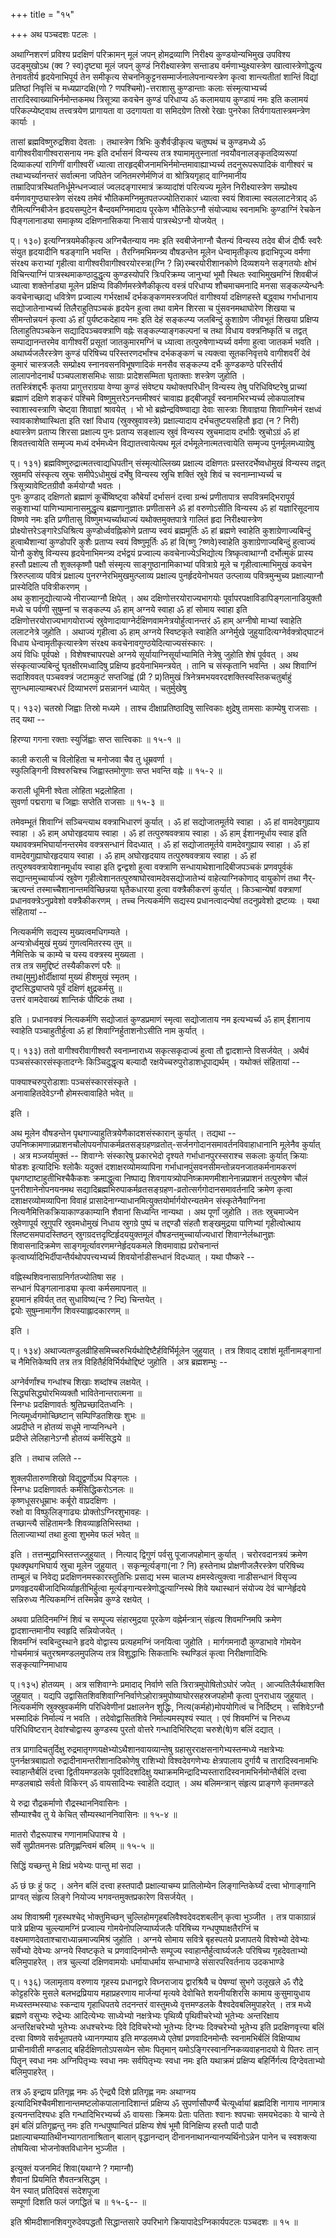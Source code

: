 +++
title = "१५"

+++
अथ पञ्चदशः पटलः ।  

अथाग्निशरणं प्रविश्य प्रदक्षिणं परिक्रामन् मूलं जपन् होमद्रव्याणि निरीक्ष्य कुण्डयोन्यभिमुख उपविश्य उदङ्मुखोऽथ (क्व ? स्व)दृष्ट्या मूलं जपन् कुण्डं निरीक्ष्यास्त्रेण सन्ताड्य वर्मणाभ्युक्ष्यास्त्रेण खात्वास्त्रेणोद्धृत्य तेनावतीर्य हृदयेनाभिपूर्य तेन समीकृत्य सेचननिकुट्टनसम्मार्जनालेपनान्यस्त्रेण कृत्वा शान्त्यतीतां शान्तिं विद्यां प्रतिष्ठां निवृत्तिं च मध्यप्राग्दक्षि(णो ? णपश्चिमो)-त्तराशासु कुण्डान्ताः कलाः संस्मृत्याभ्यर्च्य तारादिस्वाख्याभिर्नमोन्तकमथ त्रिसूत्र्या कवचेन कुण्डं परिधाप्य ॐ कलामयाय कुण्डायं नमः इति कलामयं परिकल्प्येष्ट्वाथ तत्त्वत्रयेण प्रागायता वा उदगायता वा समिदग्रेण तिस्रो रेखाः पुनरेका तिर्यगायतास्त्रमन्त्रेण कार्याः ।  

तासां ब्रह्मविष्णुरुद्रशिवा देवताः । तथास्त्रेण त्रिभिः कुशैर्वज्रीकृत्य चतुष्पथं च कुण्डमध्ये ॐ वागीश्वरीवागीश्वरासनाय नमः इति दर्भासनं विन्यस्य तत्र श्यामामृतुस्नातां नवयौवनालङ्कृतदिव्यरूपां दिव्याकल्पां रागिणीं वागीश्वरीं ध्यात्वा तारहृद्बीजनामभिर्नमोन्तमावाह्याभ्यर्च्य तदनुरूपरूपादिकं वागीश्वरं च तथाभ्यर्च्यानन्तरं सर्वात्मना जपितेन जनितमरणेर्मणिजं वा श्रोत्रियगृहाद् वाग्निमानीय ताम्रादिपात्रस्थितनिर्धूमेन्धनज्वालं ज्वलदङ्गारमात्रं क्रव्यादांशं परित्यज्य मूलेन निरीक्ष्यास्त्रेण सम्प्रोक्ष्य वर्मणावगुण्ठ्यास्त्रेण संरक्ष्य तमेवं भौतिकमग्निमुतपतज्ज्योतिराकारं ध्यात्वा स्वयं शिवात्मा स्वललाटनेत्राद् ॐ रौमित्यग्निबीजेन हृदयसम्पुटेन बैन्दवमग्निमादाय पूरकेण भौतिकेऽग्नौ संयोज्याथ स्वनामभिः कुण्डाग्निं रेचकेन पिङ्गलानाड्या समाकृष्य दक्षिणनासिकया निःसार्य पात्रस्थेऽग्नौ योजयेत् ।  

प्। १३०) इत्यग्नित्रयमेकीकृत्य अग्निचैतन्याय नमः इति स्वबीजेनाग्नौ चैतन्यं विन्यस्य तदेव बीजं दीर्घैः स्वरैः संयुत हृदयादीनि षडङ्गानि भवन्ति । तैरग्निमभिमन्त्र्य वौषडन्तेन मूलेन धेन्वामृतीकृत्य हृदाभिपूज्य वर्मणा संरक्ष्य कराभ्यां गृहीत्वा वागीश्वरीवागीश्वरयोरस्त्रा(ग्नि ? न्नि)रम्बरयोरीशानकोणे दिव्यशयने सङ्गतयोः क्षोभं विचिन्त्याग्निं पात्रस्थमाकण्ठादुद्धृत्य कुण्डस्योपरि त्रिःपरिक्रम्य जानुभ्यां भूमौ स्थितः स्वाभिमुखमग्निं शिवबीजं ध्यात्वा शक्तेर्नाड्या मूलेन प्रक्षिप्य विकीर्णमस्त्रेणैकीकृत्य वस्त्रं परिधाप्य शौचमाचमनादि मनसा सङ्कल्प्येन्धनैः कवचेनाच्छाद्य धवित्रेण प्रज्वाल्य गर्भरक्षार्थं दर्भकङ्कणमस्त्रजपितं वागीश्वर्या दक्षिणहस्ते बद्ध्वाथ गर्भाधानाय सद्योजातेनाभ्यर्च्य तिलैराहुतिपञ्चकं हृदयेन हुत्वा तथा वामेन शिरसा च पुंसवनमथाघोरेण शिखया च सीमन्तोन्नयनं कृत्वा ॐ हां पुर्यष्टकदेहाय नमः इति देहं सङ्कल्प्य जलबिन्दुं कुशाग्रेण जीवभूतं शिखया प्रक्षिप्य तिलाहुतिपञ्चकेन सद्यादिपञ्चवक्त्राणि वह्नेः सङ्कल्प्याङ्गकल्पनां च तथा विधाय वक्त्रनिष्कृतिं च तद्वत् सम्पाद्यानन्तरमेव वागीश्वरीं प्रसूतां जातकुमारमग्निं च ध्यात्वा तत्पुरुषेणाभ्यर्च्य वर्मणा हुत्वा जातकर्म भवति ।  
अथार्घ्यजलैरस्त्रेण कुण्डं परिषिच्य परिस्तरणदर्भांश्च दर्भकङ्कणं च त्यक्त्वा सूतकनिवृत्तये वागीशवरीं देवं कुमारं चास्त्रजलैः सम्प्रोक्ष्य स्नानवसनविभूषणादिकं मनसैव सङ्कल्प्य दर्भैः कुण्डकण्ठे परिस्तीर्य लालापनोदनार्थं पञ्चपलाशसमिधः साग्राः प्रादेशसम्मिता घृताक्ताः शस्त्रेण जुहोति ।  
ततस्त्रिंशद्दर्भैः कृतया प्रागुत्तराग्रया वेण्या कुण्डं संवेष्ट्य यथोक्तपरिधीन् विन्यस्य तेषु परिधिविष्टरेषु प्राच्यां ब्रह्माणं दक्षिणे शङ्करं पश्चिमे विष्णुमुत्तरेऽनन्तमीश्वरं चावाह्य हृद्बीजपूर्वं स्वनामभिरभ्यर्च्य लोकपालांश्च स्वाशास्वस्त्राणि चेष्ट्वा शिवाज्ञां श्रावयेत् । भो भो ब्रह्मेन्द्रविष्ण्वाद्या देवाः सास्त्राः शिवाज्ञया शिवाग्निमेनं रक्षध्वं स्वावकाशेष्वास्थिता इति रक्षां विधाय (स्रुक्स्रुवावस्त्रे) प्रक्षाल्यादाय दर्भचतुष्टयसहितौ हृदा (न ? निरी) क्ष्यास्त्रेण प्रताप्य शिरसा प्रक्षाल्य पुनः प्रताप्य सङ्क्षाल्य स्रुवं विन्यस्य स्रुचमादाय दर्भाग्रैः स्रुचोऽग्रं ॐ हां शिवतत्त्वायेति सम्मृज्य मध्यं दर्भमध्येन विद्यातत्त्वायेत्यथ मूलं दर्भमूलेनात्मतत्त्वायेति सम्मृज्य पुनर्मूलमध्याग्रेषु   

प्। १३१) ब्रह्मविष्णुरुद्रात्मतत्त्वाद्यधिपतीन् संस्मृत्योल्लिख्य प्रक्षाल्य दक्षिणतः प्रस्तरदर्भेष्वधोमुखं विन्यस्य तद्वत् स्रुवमपि संस्कृत्य स्रुचः समीपेऽधोमुखं दर्भेषु विन्यस्य स्रुचि शक्तिं स्रुवे शिवं च स्वनाम्नाभ्यर्च्य च त्रिसूत्र्यावेष्टितग्रीवौ कर्मयोग्यौ भवतः ।  
पुनः कुण्डाद् दक्षिणतो ब्रह्माणं कूर्चेष्विष्ट्वा कौबेर्यां दर्भासनं दत्त्वा ग्रन्थं प्रणीतापात्र सपवित्रमद्भिरापूर्य सकुशाभ्यां पाणिभ्यामानासमुद्धृत्य ब्रह्मणानुज्ञातः प्रणीतासने ॐ हां वरुणोऽसीति विन्यस्य ॐ हां यज्ञारिसूदनाय विष्णवे नमः इति प्रणीतासु विष्णुमभ्यर्च्याथाज्यं यथोक्तमुक्तपात्रे गालितं हृदा निरीक्ष्यास्त्रेण प्रोक्ष्योत्तरेऽङ्गारेऽधिश्रित्य कुण्डोर्ध्ववह्निकोणे प्रताप्य स्वयं ब्रह्ममूर्तिः ॐ हां ब्रह्मणे स्वाहेति कुशाग्रेणाज्यबिन्दुं हुत्वाथैशान्यां कुण्डोपरि कुशैः प्रताप्य स्वयं विष्णुमूर्तिः ॐ हां वि(ष्णु ?ष्णवे)स्वाहेति कुशाग्रेणाज्यबिन्दुं हुत्वाज्यं योनौ कुशेषु विन्यस्य हृदयेनाभिमन्त्र्य दर्भद्वयं प्रज्वाल्य कवचेनाज्येऽभिद्योत्य त्रिष्कृत्वाथाग्नौ दर्भोत्मुकं प्रास्य हस्तौ प्रक्षाल्य तौ शुक्लकृष्णौ पक्षौ संस्मृत्य साङ्गुष्ठानामिकाभ्यां पवित्राग्रे मूले च गृहीत्वात्माभिमुखं कवचेन त्रिरुत्प्लाव्य पवित्रं प्रक्षाल्य पुनरग्नेरभिमुखमुत्प्लाव्य प्रक्षाल्य पुनर्हृदयेनोभयत उत्प्लाव्य पवित्रमुन्मुच्य प्रक्षाल्याग्नौ प्रास्येदिति पवित्रीकरणम् ।  
अथ कुशानुद्योत्याज्ये नीराज्याग्नौ क्षिपेत् । अथ दक्षिणोत्तरयोराज्यभागयोः पूर्वापरपक्षाविडापिङ्गलानाडियुक्तौ मध्ये च पर्वणी सुषुम्नां च सङ्कल्प्य ॐ हाम् अग्नये स्वाहा ॐ हां सोमाय स्वाहा इति दक्षिणोत्तरयोराज्यभागयोराज्यं स्रुवेणादायाग्नेर्दक्षिणवामनेत्रयोर्हुत्वानन्तरं ॐ हाम् अग्नीषो माभ्यां स्वाहेति ललाटनेत्रे जुहोति । अथाज्यं गृहीत्वा ॐ हाम् अग्नये स्विष्टकृते स्वाहेति अग्नेर्मुखे जुहुयादित्यग्नेर्वक्त्रोद्घाटनं विधाय धेन्वामृतीकृत्यास्त्रेण संरक्ष्य कवचेनावगुण्ठयेदित्याज्यसंस्कारः ।  
अयं विधिः पूर्वपक्षे । विशेषश्चापरपक्षे अग्नये सूर्यायाग्निसूर्याभ्यामिति नेत्रेषु जुहोति शेषं पूर्ववत् । अथ संस्कृत्याज्यबिन्दुं घृतक्षीरमध्वादिषु प्रक्षिप्य हृदयेनाभिमन्त्रयेत् । तानि च संस्कृतानि भवन्ति । अथ शिवाग्निं सदाशिववत् पञ्चवक्त्रं जटामकुटं सप्तजिह्वं (प्री ? प्र)तिमुखं त्रिनेत्रमभयवरदशक्तिस्वस्तिकचतुर्बाहुं सुगन्धमाल्याम्बरधरं दिव्याभरणं प्रसन्नाननं ध्यायेत् । चतुर्मुखेषु   

प्। १३२) चतस्रो जिह्वाः तिस्रो मध्यमे । ताश्च दीक्षाप्रतिष्ठादिषु सात्त्विकाः क्षुद्रेषु तामसाः काम्येषु राजसाः । तद् यथा --  

हिरण्या गगना रक्ताः स्युर्जिह्वाः सप्त सात्त्विकाः ॥ १५-१ ॥  

काली कराली च विलोहिता च मनोजवा चैव तु धूम्रवर्णा ।  
स्फुलिङ्गिनी विश्वरुचिश्च जिह्वास्तमोगुणाः सप्त भवन्ति वह्नेः ॥ १५-२ ॥  

कराली धूमिनी श्वेता लोहिता भद्रलोहिता ।  
सुवर्णा पद्मरागा च जिह्वाः सप्तेति राजसाः ॥ १५-३ ॥  

तमेवम्भूतं शिवाग्निं सञ्चिन्त्याथ वक्त्राभिधारणं कुर्यात् । ॐ हां सद्योजातमूर्तये स्वाहा । ॐ हां वामदेवगुह्याय स्वाहा । ॐ हाम् अघोरहृदयाय स्वाहा । ॐ हां तत्पुरुषवक्त्राय स्वाहा । ॐ हाम् ईशानमूर्धाय स्वाह इति यथावक्त्रमभिघार्यानन्तरमेव वक्त्रसन्धानं विदध्यात् । ॐ हां सद्योजातमूर्तये वामदेवगुह्याय स्वाहा । ॐ हां वामदेवगुह्याघोरहृदयाय स्वाहा । ॐ हाम् अघोरहृदयाय तत्पुरुषवक्त्राय स्वाहा । ॐ हां तत्पुरुषवक्त्रायेशानमूर्धाय स्वाहा इति द्वन्द्वशो हुत्वा वक्त्राणि सन्धायाथेशानादिबीजपञ्चकं प्रणवपूर्वकं सद्यान्तमुच्चार्याज्यं स्रुवेण गृहीत्वेशानतत्पुरुषाघोरवामदेवसद्योजातेभ्यं वाहेत्याग्निकोणाद् वायुकोणं तथा नैर्-ऋत्यन्तं तस्माच्चैशानान्तमविच्छिन्नया घृतैकधारया हुत्वा वक्त्रैकीकरणं कुर्यात् । किञ्चान्येषां वक्त्राणां प्रधानवक्त्रेऽनुप्रवेशो वक्त्रैकीकरणम् । तच्च नित्यकर्मणि सद्यस्य प्रधानत्वादन्येषां तदनुप्रवेशो द्रष्टव्यः । यथा संहितायां --  

नित्यकर्मणि सद्यस्य मुख्यत्वमधिगम्यते ।  
अन्यत्रोर्ध्वमुखं मुख्यं गुणत्वमितरस्य तुम् ॥  
नैमित्तिके च काम्ये च यस्य वक्त्रस्य मुख्यता ।  
तत्र तत्र समुद्दिष्टं तस्यैकीकरणं परैः ॥  
तथा(मुमु)क्षोर्दीक्षायां मुख्यं हीशमुखं स्मृतम् ।  
दृष्टसिद्ध्याप्तये पूर्वं दक्षिणं क्षुद्रकर्मसु ॥  
उत्तरं वामदेवाख्यं शान्तिकं पौष्टिकं तथा ।  

इति । प्रधानवक्त्रं नित्यकर्मणि सद्योजातं कुण्डप्रमाणं स्मृत्वा सद्योजाताय नम इत्यभ्यर्च्य ॐ हाम् ईशानाय स्वाहेति पञ्चाहुतीर्हुत्वा ॐ हां शिवाग्निर्हुताशनोऽसीति नाम कुर्यात् ।  

प्। १३३) ततो वागीश्वरीवागीश्वरौ स्वनाम्नाराध्य सकृत्सकृदाज्यं हुत्वा तौ द्वादशान्ते विसर्जयेत् । अथैवं पञ्चसंस्कारसंस्कृतादग्नेः किञ्चिदुद्धृत्य बल्यादौ रक्षयेच्चरुपुरोडाशधूपाद्यर्थम् । यथोक्तं संहितायां --  

पाक्याश्चरुपुरोडाशाः पञ्चसंस्कारसंस्कृते ।  
अनावाहितदेवेऽग्नौ होमस्त्वावाहिते भवेत् ॥  

इति ।  

अथ मूलेन वौषडन्तेन पृथगाज्याहुतित्रयेणैकादशसंस्कारान् कुर्यात् । तद्यथा -- उपनिष्क्रामणान्नप्राशनचौलोपयनोपाकर्मव्रतसङ्ग्रहणव्रतोत्-सर्जनगोदानसमावर्तनविवाहाधानानि मूलेनैव कुर्यात् । अत्र मञ्जर्यामुक्तं -- शिवाग्नेः संस्कारेषु प्रकारभेदो दृश्यते गर्भाधानपुरस्सराश्च सकलाः कुर्यात् क्रियाः षोडशः इत्यादिभिः श्लोकैः यदुक्तं दशाक्षरव्योमव्यापिना गर्भाधानपुंसवनसीमन्तोन्नयनजातकर्मनामकरणं पृथगष्टाष्टाहुतीभिश्चैकैकशः क्रमाद्धुत्वा निष्पाद्य शिवगायत्र्योपनिष्क्रामणमीशानेनान्नप्राशनं तत्पुरुषेण चौलं पुनरीशानेनोपनयनमथ सद्यादिब्रह्मभिरुपाकर्मव्रतसङ्ग्रहण-व्रतोत्सर्गगोदानसमावर्तनादि क्रमेण कृत्वा दशाक्षरव्योमव्यापिना विवाहं प्रासादेनाग्न्याधानमित्युक्तयोर्मार्गयोरन्यतमेन संस्कृतेनैवाग्निना नित्यनैमित्तिकक्रियाकाण्डकाम्यानि शैवानां सिध्यन्ति नान्यथा । अथ पूर्णां जुहोति । ततः स्रुचमाज्येन स्रुवेणापूर्य स्रुगुपरि स्रुवमधोमुखं निधाय स्रुगग्रे पुष्पं च तद्दण्डौ संहतौ शङ्खमुद्रया पाणिभ्यां गृहीत्वोत्थाय श्लिष्टसमपादस्तिष्ठन् स्रुगग्रदत्तदृष्टिर्हृदययुक्तमूलं वौषडन्तमुच्चार्याज्यधारां शिवाग्नेर्लब्धानुज्ञः शिवासनादिक्रमेण साङ्गमूर्त्यावरणमग्नेर्हृदयकमले शिवमावाह्य प्ररोचनान्तं कृत्वार्घ्यादिभिर्दीपान्तैर्यथोपपत्त्यभ्यर्च्य शिवयोर्नाडीसन्धानं विदध्यात् । यथा पौष्करे --  

वह्निस्थशिवनासाग्रनिर्गतज्योतिषा सह ।  
सन्धानं पिङ्गलानाड्या कृत्वा कर्मसमापनात् ॥  
हूयमानं हविर्यत् तत् सुधाविष्य(न्द ? न्दि) चिन्तयेत् ।  
द्वयोः सुषुम्नामार्गेण शिवस्याह्लादकारणम् ॥  

इति ।  

प्। १३४) अथाज्यतण्डुलव्रीहिसमिच्चरुभिर्यथोद्दिष्टैर्हविर्भिर्मूलेन जुहुयात् । तत्र शिवाद् दशांशं मूर्तीनामङ्गानां च नैमित्तिकेष्वपि तत्र तत्र विहितैर्हविर्भिर्यथोद्दिष्टं जुहोति । अत्र ब्रह्मशम्भुः --  

अग्नेर्वर्णांश्च गन्धांश्च शिखाः शब्दांश्च लक्षयेत् ।  
सिद्ध्यसिद्ध्योरभिव्यक्तौ भावितेनान्तरात्मना ॥  
स्निग्धः प्रदक्षिणावर्तः श्रुतिप्रच्छादितध्वनिः ।  
नित्यमूर्ध्वगमोच्छिष्टान् सम्पिण्डितशिखः शुभः ॥  
अप्रदीप्ते न होतव्यं सधूमे नाप्यनिन्धने ।  
प्रदीप्ते लेलिहानेऽग्नौ होतव्यं कर्मसिद्धये ॥  

इति । तथाच ललिते --  

शुक्लपीतारुणशिखो विद्युद्वर्णोऽथ पिङ्गलः ।  
स्निग्धः प्रदक्षिणावर्तः कर्मसिद्धिकरोऽनलः ॥  
कृष्णधूसरधूम्राभः कर्बूरो वाप्रदक्षिणः ।  
रुक्षो वा विष्फुलिङ्गाढ्यः प्रोक्तोऽग्निरशुभावहः ।  
तच्छान्त्यै संहितामन्त्रैः शिवव्याहृतिभिस्तथा ।  
तिलाज्याभ्यां तथा हुत्वा शुभमेव फलं भवेत् ॥  

इति । तत्तन्मुद्राभिस्तत्तज्जुहुयात् । नित्याद् द्विगुणं पर्वसु पूजाजपहोमान् कुर्यात् । चरोरवदानत्रयं क्रमेण पृथक्पृथगभिघार्य स्रुचा मूलेन जुहुयात् । सकृन्मूर्त्यङ्गा(ना ? नि) हस्तेनाथ प्रोक्षणीजलैरस्त्रेण परिषिच्य ताम्बूलं च निवेद्य प्रदक्षिणनमस्कारस्तुतिभिः प्रसाद्य भस्म चालभ्य क्षमस्वेत्युक्त्वा नाडीसन्धानं विसृज्य प्रणवहृदयबीजादिभिर्व्याहृतीभिर्हुत्वा मूर्त्यङ्गान्यस्त्रेणोद्धृत्याग्निस्थे शिवे यथास्थानं संयोज्य देवं चाग्नेर्हृदये सन्निरुध्य नैत्यिकमग्निं तस्मिन्नेव कुण्डे रक्षयेत् ।  

अथवा प्रतिदिनमग्निं शिवं च सम्पूज्य संहारमुद्रया पूरकेण वह्नेर्मन्त्रान् संहृत्य शिवमग्निमपि क्रमेण द्वादशान्तमानीय स्वहृदि सन्नियोजयेत् ।  
शिवमग्निं स्वबिन्दुस्थाने हृदये वोद्वास्य प्रत्यहमग्निं जनयित्वा जुहोति । मार्गगमनादौ कुण्डाभावे गोमयेन गोचर्ममात्रं चतुरश्रमण्डलमुपलिप्य तत्र विशुद्धाभिः सिकताभिः स्थण्डिलं कृत्वा निरीक्षणादिभिः सङ्कृत्याग्निमाधाय  

प्।१३५) होतव्यम् । अत्र सशिवाग्नेः प्रमादाद् निर्वाणे सति त्रिरात्रमुपोषितोऽघोरं जपेत् । आज्यतिलैर्यथाशक्ति जुहुयात् । यद्यपि उद्वासितशिवशिवाग्निनिर्वाणेऽहोरात्रमुपोष्याघोरसहस्रजपहोमौ कृत्वा पुनराधाय जुहुयात् । नित्यकर्मणि स्रुक्स्रुवकर्मणि परिधिवेणीनां प्रक्षालनेन शुद्धिः, नित्य(कर्महो)मोपयोगित्वं च निर्दिष्टम् । सशिवेऽग्नौ भस्मादिकं निर्माल्यं न भवति । तदेवोद्वासितशिवे निर्माल्यमस्पृश्यं स्यात् । एवं शिवमग्निं च निरुध्य परिधिविष्टरान् देवांश्चोद्वास्य कुण्डस्य पुरतो वोत्तरे गन्धादिभिरिष्ट्वा चरुशे(षे)ण बलिं दद्यात् ।  

तत्र प्रागादिचतुर्दिक्षु रुद्रमातृगणयक्षेभ्योऽथैशानवायव्यान्तेषु ग्रहासुरराक्षसनागेभ्यस्तन्मध्ये नक्षत्रेभ्यः पुनर्नक्षत्रबाह्यतो रुद्रादीनामन्तरीशानादिकोणेषु राशिभ्यो विश्वदेवगणेभ्यः क्षेत्रपालाय दुर्गायै च तारादिस्वनामभिः स्वाहान्तैर्बलिं दत्त्वा द्वितीयमण्डलके पूर्वादिदशदिक्षु यथाक्रममिन्द्रादिभ्यस्तारादिस्वनामभिर्नमोन्तैर्बलिं दत्त्वा मण्डलबाह्ये सर्वतो विकिरन् ॐ वायसादिभ्यः स्वाहेति दद्यात् । अथ बलिमन्त्रान् संहृत्य प्राङ्गणे कृतमण्डले  

ये रुद्रा रौद्रकर्माणो रौद्रस्थाननिवासिनः ।  
सौम्याश्चैव तु ये केचित् सौम्यस्थाननिवासिनः ॥ १५-४ ॥  

मातरो रौद्ररूपाश्च गणानामधिपाश्च ये ।  
सर्वे सुप्रीतमनसः प्रतिगृह्णन्त्विमं बलिम् ॥ १५-५ ॥  

सिद्धिं यच्छन्तु मे क्षिप्रं भयेभ्यः पान्तु मां सदा ।  

ॐ छं छः हुं फट् । अनेन बलिं दत्त्वा हस्तपादौ प्रक्षाल्याचम्य प्रातिलोम्येन लिङ्गान्तिकेर्घ्यं दत्त्वा भोगाङ्गानि प्राग्वत् संहृत्य लिङ्गे नियोज्य भगवन्तमुक्तप्रकारेण विसर्जयेत् ।  

अथ शिवाश्रमी गृहस्थश्चेद् भोक्तुमिच्छन् चुल्लिहोमगृहबलिवैश्वदेवदशबलीन् कृत्वा भुञ्जीत । तत्र पाकाग्रान्नं पात्रे प्रक्षिप्य चुल्ल्यामग्निं प्रज्वाल्य गोमयेनोपलिप्यार्घ्यजलैः परिषिच्य गन्धपुष्पाक्षतैरग्निं च वक्ष्यमाणदेवताश्चाराध्यान्नमाज्यमिश्रं जुहोति । अग्नये सोमाय सवित्रे बृहस्पतये प्रजापतये विश्वेभ्यो देवेभ्यः सर्वेभ्यो देवेभ्यः अग्नये स्विष्टकृते च प्रणवादिनमोन्तैः सम्पूज्य स्वाहान्तैर्हुत्वार्घ्यजलैः परिषिच्य गृहदेवताभ्यो बलिमुपाहरेत् । तत्र चुल्ल्यां दक्षिणवामयोः धर्मायाधर्माय सन्धाभाण्डे संसारपरिवर्तनाय उदकभाण्डे  

प्। १३६) जलामृताय वरुणाय गृहस्य प्रधानद्वारे विघ्नराजाय द्वारश्रियै च पेषण्यां सुभगे उलूखले ॐ रौद्रे कोट्टहरिके मुसले बलभद्रप्रियाय महाप्रहरणाय मार्जन्यां मृत्यवे देवोचिते शयनीयशिरसि कामाय कुसुमायुधाय मध्यस्तम्भस्याधः स्कन्दाय गृहाधिपतये तदनन्तरं वास्तुमध्ये वृत्तमण्डलके वैश्वदेवबलिमुपाहरेत् । तत्र मध्ये ब्रह्मणे वसुभ्यः रुद्रेभ्यः आदित्येभ्यः साध्येभ्यो नक्षत्रेभ्यः पृथिव्यै पृथिवीचरेभ्यो भूतेभ्यः अन्तरिक्षाय अन्तरिक्षचरेभ्यो भूतेभ्यः अधश्चरेभ्यः दिवे दिविचरेभ्यो भूतेभ्यः दिग्भ्यः दिक्चरेभ्यो भूतेभ्य इति प्रदक्षिणवृत्त्या बलिं दत्त्वा विष्णवे सर्वभूतपतये ध्यानगम्याय इति मण्डलमध्ये एतेषां प्रणवादिनमोन्तैः स्वनामभिर्बलिं विक्षिप्याथ प्राचीनावीती मण्डलाद् बहिर्दक्षिणतोऽपसव्येन सोमः पितृमान् यमोऽङ्गिरस्वानग्निकव्यवाहनादयो ये पितरः तान् पितॄन् स्वधा नमः अग्निपितृभ्यः स्वधा नमः सर्वपितृभ्यः स्वधा नमः इति यथाक्रमं प्रक्षिप्य बहिर्निर्गत्य दिग्देवताभ्यो बलिमुपाहरेत् ।  

तत्र ॐ इन्द्राय प्रतिगृह्ण नमः ॐ ऐन्द्र्यै दिशे प्रतिगृह्ण नमः अथाग्नय इत्यादिभिश्चैवमीशानान्तमष्टलोकपालानादिशान्तं प्रक्षिप्य ॐ सुपर्णासौपर्ण्यै चेत्यूर्ध्वायां ब्रह्मदिशि नागाय नागमात्र इत्यनन्तदिश्यधः इति गन्धादिभिरभ्यर्च्य ॐ वायसाः क्रिमयः प्रेताः पतिताः श्वानः श्वपचाः समयभेदकाः ये चान्ये ते इमं बलिं प्रतिगृह्णन्तु नमः इति गन्धपुष्पान्वितं प्रक्षिप्य शेषं भूमौ विनिक्षिप्य हस्तौ पादौ पादौ प्रक्षाल्याचम्यातिथीनभ्यागतानाश्रितान् बालान् वृद्धानन्दान् दीनाननाथानन्यानप्यर्थिनोऽन्नेन पानेन च स्वशक्त्या तोषयित्वा भोजनोक्तविधानेन भुञ्जीत ।  

इत्युक्तं यजनमिदं शिवा(यथाग्ने ? गमाग्नौ)  
शैवानां प्रियमिति शैवतन्त्रसिद्धम् ।  
येन स्यात् प्रतिदिवसं सदेशपूजा  
सम्पूर्णा दिशति फलं जगद्धितं च ॥ १५-६-- ॥  

इति श्रीमदीशानशिवगुरुदेवपद्धतौ सिद्धान्तसारे उपरिभागे क्रियापादेऽग्निकार्यपटलः पञ्चदशः ॥ १५ ॥  
